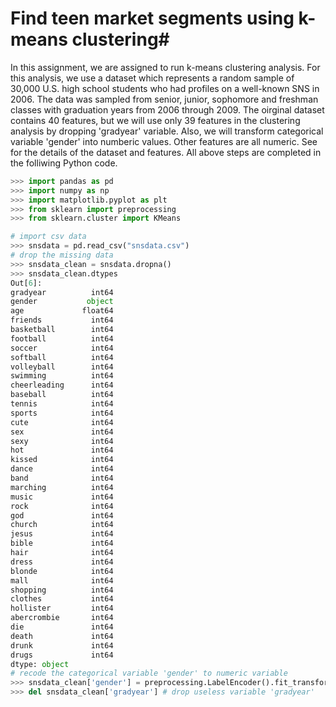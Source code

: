 # Find teen market segments using k-means clustering#

In this assignment, we are assigned to run k-means clustering analysis. For this analysis, we use a dataset which represents a random sample of 30,000 U.S. high school students who had profiles on a well-known SNS in 2006. The data was sampled from senior, junior, sophomore and freshman classes with graduation years from 2006 through 2009. The oirginal dataset contains 40 features, but we will use only 39 features in the clustering analysis by dropping 'gradyear' variable. Also, we will transform categorical variable 'gender' into numberic values. Other features are all numeric. See for the details of the dataset and features. All above steps are completed in the folliwing Python code. 
```python
>>> import pandas as pd
>>> import numpy as np
>>> import matplotlib.pyplot as plt
>>> from sklearn import preprocessing
>>> from sklearn.cluster import KMeans

# import csv data
>>> snsdata = pd.read_csv("snsdata.csv")
# drop the missing data
>>> snsdata_clean = snsdata.dropna()
>>> snsdata_clean.dtypes
Out[6]: 
gradyear          int64
gender           object
age             float64
friends           int64
basketball        int64
football          int64
soccer            int64
softball          int64
volleyball        int64
swimming          int64
cheerleading      int64
baseball          int64
tennis            int64
sports            int64
cute              int64
sex               int64
sexy              int64
hot               int64
kissed            int64
dance             int64
band              int64
marching          int64
music             int64
rock              int64
god               int64
church            int64
jesus             int64
bible             int64
hair              int64
dress             int64
blonde            int64
mall              int64
shopping          int64
clothes           int64
hollister         int64
abercrombie       int64
die               int64
death             int64
drunk             int64
drugs             int64
dtype: object
# recode the categorical variable 'gender' to numeric variable
>>> snsdata_clean['gender'] = preprocessing.LabelEncoder().fit_transform(snsdata_clean['gender'])
>>> del snsdata_clean['gradyear'] # drop useless variable 'gradyear'
```
